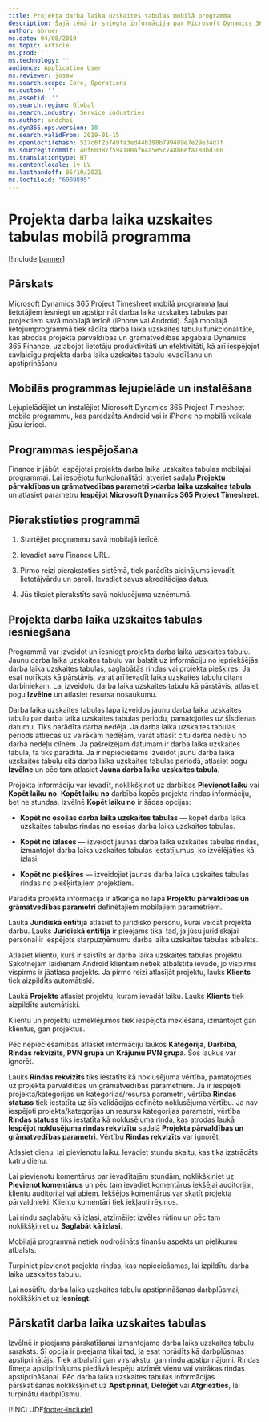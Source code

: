 ```yaml
---
title: Projekta darba laika uzskaites tabulas mobilā programma
description: Šajā tēmā ir sniegta informācija par Microsoft Dynamics 365 Project Timesheet mobilo programmu. Projekta darba laika uzskaites tabulas mobilā programma ļauj lietotājiem iesniegt un apstiprināt darba laika uzskaites tabulas par projektiem savā mobilajā ierīcē.
author: abruer
ms.date: 04/08/2019
ms.topic: article
ms.prod: ''
ms.technology: ''
audience: Application User
ms.reviewer: josaw
ms.search.scope: Core, Operations
ms.custom: ''
ms.assetid: ''
ms.search.region: Global
ms.search.industry: Service industries
ms.author: andchoi
ms.dyn365.ops.version: 10
ms.search.validFrom: 2019-01-15
ms.openlocfilehash: 517c6f2b749fa3ed44b198b799489e7e29e34d7f
ms.sourcegitcommit: 40f68387f594180af64a5e5c748b6efa188bd300
ms.translationtype: HT
ms.contentlocale: lv-LV
ms.lasthandoff: 05/10/2021
ms.locfileid: "6009895"
---
```

# <a name="project-timesheet-mobile-application"></a>Projekta darba laika uzskaites tabulas mobilā programma

[!include [banner](../includes/banner.md)]

## <a name="overview"></a>Pārskats

Microsoft Dynamics 365 Project Timesheet mobilā programma ļauj lietotājiem iesniegt un apstiprināt darba laika uzskaites tabulas par projektiem savā mobilajā ierīcē (iPhone vai Android). Šajā mobilajā lietojumprogrammā tiek rādīta darba laika uzskaites tabulu funkcionalitāte, kas atrodas projekta pārvaldības un grāmatvedības apgabalā Dynamics 365 Finance, uzlabojot lietotāju produktivitāti un efektivitāti, kā arī iespējojot savlaicīgu projekta darba laika uzskaites tabulu ievadīšanu un apstiprināšanu.

## <a name="download-and-install-the-mobile-app"></a>Mobilās programmas lejupielāde un instalēšana

Lejupielādējiet un instalējiet Microsoft Dynamics 365 Project Timesheet mobilo programmu, kas paredzēta Android vai ir iPhone no mobilā veikala jūsu ierīcei.

## <a name="enable-the-app"></a>Programmas iespējošana 

Finance ir jābūt iespējotai projekta darba laika uzskaites tabulas mobilajai programmai. Lai iespējotu funkcionalitāti, atveriet sadaļu **Projektu pārvaldības un grāmatvedības parametri \>darba laika uzskaites tabula** un atlasiet parametru **Iespējot Microsoft Dynamics 365 Project Timesheet**.

## <a name="sign-in-to-the-app"></a>Pierakstieties programmā

1.  Startējiet programmu savā mobilajā ierīcē.

2.  Ievadiet savu Finance URL.

3.  Pirmo reizi pierakstoties sistēmā, tiek parādīts aicinājums ievadīt lietotājvārdu un paroli. Ievadiet savus akreditācijas datus.

4.  Jūs tiksiet pierakstīts savā noklusējuma uzņēmumā.

## <a name="submit-a-project-timesheet"></a>Projekta darba laika uzskaites tabulas iesniegšana

Programmā var izveidot un iesniegt projekta darba laika uzskaites tabulu. Jaunu darba laika uzskaites tabulu var balstīt uz informāciju no iepriekšējās darba laika uzskaites tabulas, saglabātās rindas vai projekta piešķires. Ja esat norīkots kā pārstāvis, varat arī ievadīt laika uzskaites tabulu citam darbiniekam. Lai izveidotu darba laika uzskaites tabulu kā pārstāvis, atlasiet pogu **Izvēlne** un atlasiet resursa nosaukumu.

Darba laika uzskaites tabulas lapa izveidos jaunu darba laika uzskaites tabulu par darba laika uzskaites tabulas periodu, pamatojoties uz šīsdienas datumu. Tiks parādīta darba nedēļa. Ja darba laika uzskaites tabulas periods attiecas uz vairākām nedēļām, varat atlasīt citu darba nedēļu no darba nedēļu cilnēm.
Ja pašreizējam datumam ir darba laika uzskaites tabula, tā tiks parādīta. Ja ir nepieciešams izveidot jaunu darba laika uzskaites tabulu citā darba laika uzskaites tabulas periodā, atlasiet pogu **Izvēlne** un pēc tam atlasiet **Jauna darba laika uzskaites tabula**.

Projekta informāciju var ievadīt, noklikšķinot uz darbības **Pievienot laiku** vai **Kopēt laiku no**. **Kopēt laiku no** darbība kopēs projekta rindas informāciju, bet ne stundas. Izvēlnē **Kopēt laiku no** ir šādas opcijas:

- **Kopēt no esošas darba laika uzskaites tabulas** — kopēt darba laika uzskaites tabulas rindas no esošas darba laika uzskaites tabulas.

- **Kopēt no izlases** — izveidot jaunas darba laika uzskaites tabulas rindas, izmantojot darba laika uzskaites tabulas iestatījumus, ko izvēlējāties kā izlasi.

- **Kopēt no piešķires** — izveidojiet jaunas darba laika uzskaites tabulas rindas no piešķirtajiem projektiem.

Parādītā projekta informācija ir atkarīga no lapā **Projektu pārvaldības un grāmatvedības parametri** definētajiem mobilajiem parametriem.

Laukā **Juridiskā entītija** atlasiet to juridisko personu, kurai veicāt projekta darbu. Lauks **Juridiskā entītija** ir pieejams tikai tad, ja jūsu juridiskajai personai ir iespējots starpuzņēmumu darba laika uzskaites tabulas atbalsts.

Atlasiet klientu, kurš ir saistīts ar darba laika uzskaites tabulas projektu. Sākotnējam laidienam Android klientam netiek atbalstīta ievade, jo vispirms vispirms ir jāatlasa projekts. Ja pirmo reizi atlasījāt projektu, lauks **Klients** tiek aizpildīts automātiski.

Laukā **Projekts** atlasiet projektu, kuram ievadāt laiku. Lauks **Klients** tiek aizpildīts automātiski.

Klientu un projektu uzmeklējumos tiek iespējota meklēšana, izmantojot gan klientus, gan projektus.

Pēc nepieciešamības atlasiet informāciju laukos **Kategorija**, **Darbība**, **Rindas rekvizīts**, **PVN grupa** un **Krājumu PVN grupa**. Šos laukus var ignorēt.

Lauks **Rindas rekvizīts** tiks iestatīts kā noklusējuma vērtība, pamatojoties uz projekta pārvaldības un grāmatvedības parametriem. Ja ir iespējoti projekta/kategorijas un kategorijas/resursa parametri, vērtība **Rindas statuss** tiek iestatīta uz šīs validācijas definēto noklusējuma vērtību. Ja nav iespējoti projekta/kategorijas un resursu kategorijas parametri, vērtība **Rindas statuss** tiks iestatīta kā noklusējuma rinda, kas atrodas laukā **Iespējot noklusējuma rindas rekvizītu** sadaļā **Projekta pārvaldības un grāmatvedības parametri**. Vērtību **Rindas rekvizīts** var ignorēt.

Atlasiet dienu, lai pievienotu laiku. Ievadiet stundu skaitu, kas tika izstrādāts katru dienu.

Lai pievienotu komentārus par ievadītajām stundām, noklikšķiniet uz **Pievienot komentārus** un pēc tam ievadiet komentārus iekšējai auditorijai, klientu auditorijai vai abiem.
Iekšējos komentārus var skatīt projekta pārvaldnieki. Klientu komentāri tiek iekļauti rēķinos.

Lai rindu saglabātu kā izlasi, atzīmējiet izvēles rūtiņu un pēc tam noklikšķiniet uz **Saglabāt kā izlasi**.

Mobilajā programmā netiek nodrošināts finanšu aspekts un pielikumu atbalsts.

Turpiniet pievienot projekta rindas, kas nepieciešamas, lai izpildītu darba laika uzskaites tabulu.

Lai nosūtītu darba laika uzskaites tabulu apstiprināšanas darbplūsmai, noklikšķiniet uz **Iesniegt**.

## <a name="review-timesheets"></a>Pārskatīt darba laika uzskaites tabulas

Izvēlnē ir pieejams pārskatīšanai izmantojamo darba laika uzskaites tabulu saraksts. Šī opcija ir pieejama tikai tad, ja esat norādīts kā darbplūsmas apstiprinātājs. Tiek atbalstīti gan virsrakstu, gan rindu apstiprinājumi. Rindas līmeņa apstiprinājums piedāvā iespēju atzīmēt vienu vai vairākas rindas apstiprināšanai. Pēc darba laika uzskaites tabulas informācijas pārskatīšanas noklikšķiniet uz **Apstiprināt**, **Deleģēt** vai **Atgriezties**, lai turpinātu darbplūsmu.


[!INCLUDE[footer-include](../includes/footer-banner.md)]